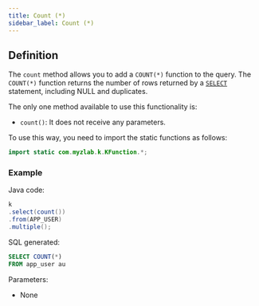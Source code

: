 ```yaml
---
title: Count (*)
sidebar_label: Count (*)
---
```


## Definition

The `count` method allows you to add a `COUNT(*)` function to the query. The `COUNT(*)` function returns the number of rows returned by a [`SELECT`](/docs/select-statement/select/introduction) statement, including NULL and duplicates.

The only one method available to use this functionality is:

- `count()`: It does not receive any parameters.

To use this way, you need to import the static functions as follows:

```java
import static com.myzlab.k.KFunction.*;
```

### Example

Java code:

```java
k
.select(count())
.from(APP_USER)
.multiple();
```

SQL generated:

```sql
SELECT COUNT(*)
FROM app_user au
```

Parameters:

- None